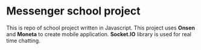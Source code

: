<h1>Messenger school project</h1>

<p>This is repo of school project written in Javascript. This project uses <b>Onsen</b> and <b>Moneta</b> to create mobile application. <b>Socket.IO</b> library is used for real time chatting.</p>
